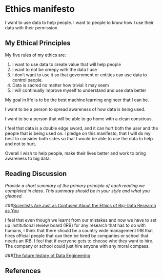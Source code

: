 # Ethics manifesto 

I want to use data to help people. I want to people to know how I use their data with their permission. 

## My Ethical Principles

My five rules of my ethics are:
1.	I want to use data to create value that will help people
2.	I want to not be creepy with the data I use 
3.	I don’t want to use it so that government or entities can use data to control people.
4.	Data is sacred no matter how trivial it may seem 
5.	I will continually improve myself to understand and use data better

My goal in life is to be the best machine learning engineer that I can be. 

I want to be a person to spread awareness of how data is being used. 

I want to be a person that will be able to go home with a clean conscious.

I feel that data is a double edge sword, and it can hurt both the user and the people that is being used on. I pledge on this manifesto, that I will do my best to consider both sides so that I would be able to use the data to help and not to hurt.

Overall I wish to help people, make their lives better and work to bring awareness to big data.


## Reading Discussion

_Provide a short summary of the primary principle of each reading we completed in class. This summary should be in your style and what you gleaned._

###[Scientists Are Just as Confused About the Ethics of Big-Data Research as You](https://www.wired.com/2016/05/scientists-just-confused-ethics-big-data-research/)

I feel that even though we learnt from our mistakes and now we have to set up institutional review board (IRB) for any research that has to do with humans, I think that there should be a country wide management IRB that hires official people that can then be hired by companies or school that needs an IRB. I feel that if everyone gets to choose who they want to hire. The company or school could just hire anyone with any moral compass.

###[The future history of Data Engineering](ttps://groupby1.substack.com/p/data-engineering?s=r)



## References
    